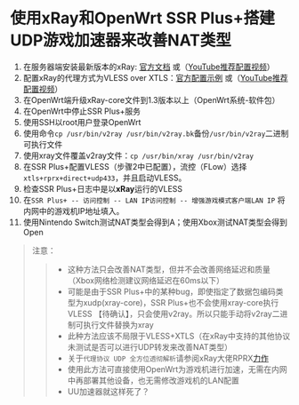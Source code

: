 # 使用xRay和OpenWrt SSR Plus+搭建UDP游戏加速器来改善NAT类型

1. 在服务器端安装最新版本的xRay: [官方文档](https://github.com/XTLS/Xray-install#readme) 或（[YouTube推荐配置视频](https://www.youtube.com/watch?v=7GHh91AYAmM)）
1. 配置xRay的代理方式为VLESS over XTLS：[官方配置示例](https://github.com/XTLS/Xray-examples/tree/main/VLESS-TCP-XTLS-WHATEVER) 或（[YouTube推荐配置视频](https://www.youtube.com/watch?v=7GHh91AYAmM)）
1. 在OpenWrt端升级xRay-core文件到1.3版本以上（OpenWrt系统-软件包）
1. 在OpenWrt中停止SSR Plus+服务
1. 使用SSH以root用户登录OpenWrt
1. 使用命令`cp /usr/bin/v2ray /usr/bin/v2ray.bk`备份`/usr/bin/v2ray`二进制可执行文件
1. 使用xray文件覆盖v2ray文件：`cp /usr/bin/xray /usr/bin/v2ray`
1. 在SSR Plus+配置VLESS（步骤2中已配置），流控（FLow）选择`xtls+rprx+direct+udp433`，并且启动VLESS。
1. 检查SSR Plus+日志中是以**xRay**运行的VLESS
1. 在`SSR Plus+ -- 访问控制 -- LAN IP访问控制 -- 增强游戏模式客户端LAN IP` 将内网中的游戏机IP地址填入。
1. 使用Nintendo Switch测试NAT类型会得到A；使用Xbox测试NAT类型会得到Open

> 注意：
>>- 这种方法只会改善NAT类型，但并不会改善网络延迟和质量（Xbox网络检测建议网络延迟在60ms以下）
>>- 可能是由于SSR Plus+中的某种bug，即使指定了数据包编码类型为xudp(xray-core)，SSR Plus+也不会使用xray-core执行VLESS 【待确认】，只会使用v2ray。所以只能手动将v2ray二进制可执行文件替换为xray
>>- 此种方法应该不局限于VLESS+XTLS（在xRay中支持的其他协议未测试是否可以进行UDP转发来改善NAT类型）
>>- 关于`代理协议 UDP 全方位透彻解析`请参阅xRay大佬RPRX[力作](https://github.com/XTLS/Xray-core/discussions/237)
>>- 使用此方法可直接使用OpenWrt为游戏机进行加速，无需在内网中再部署其他设备，也无需修改游戏机的LAN配置
>>- UU加速器就这样死了？


